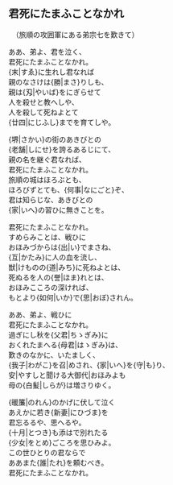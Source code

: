 ## 君死にたまふことなかれ

　（旅順の攻囲軍にある弟宗七を歎きて）

ああ、弟よ、君を泣く、<br>
君死にたまふことなかれ。<br>
{末|すゑ}に生れし君なれば<br>
親のなさけは{勝|まさ}りしも、<br>
親は{刄|やいば}をにぎらせて<br>
人を殺せと教へしや、<br>
人を殺して死ねよとて<br>
{廿四|にじふし}までを育てしや。<br>

{堺|さかい}の街のあきびとの<br>
{老舗|しにせ}を誇るあるじにて、<br>
親の名を継ぐ君なれば、<br>
君死にたまふことなかれ。<br>
旅順の城はほろぶとも、<br>
ほろびずとても、{何事|なにごと}ぞ、<br>
君は知らじな、あきびとの<br>
{家|いへ}の習ひに無きことを。<br>

君死にたまふことなかれ。<br>
すめらみことは、戦ひに<br>
おほみづからは{出|い}でまさね、<br>
{互|かたみ}に人の血を流し、<br>
獣|けものの{道|みち}に死ねよとは、<br>
死ぬるを人の{誉|ほま}れとは、<br>
おほみこころの深ければ、<br>
もとより{如何|いか}で{思|おぼ}されん。<br>

ああ、弟よ、戦ひに<br>
君死にたまふことなかれ。<br>
過ぎにし秋を{父君|ちゝぎみ}に<br>
おくれたまへる{母君|はゝぎみ}は、<br>
歎きのなかに、いたましく、<br>
{我子|わがこ}を召|めされ、{家|いへ}を{守|も}り、<br>
安|やすしと聞ける大御代|おほみよも<br>
母の{白髪|しらが}は増さりゆく。<br>

{暖簾|のれん}のかげに伏して泣く<br>
あえかに若き{新妻|にひづま}を<br>
君忘るるや、思へるや。<br>
{十月|とつき}も添はで別れたる<br>
{少女|をとめ}ごころを思ひみよ。<br>
この世ひとりの君ならで<br>
ああまた{誰|たれ}を頼むべき。<br>
君死にたまふことなかれ。<br>


